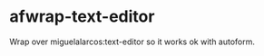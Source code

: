 afwrap-text-editor
==================

Wrap over miguelalarcos:text-editor so it works ok with autoform.